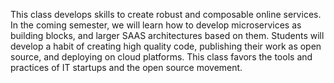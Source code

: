This class develops skills to create robust and composable online services.
In the coming semester, we will learn how to develop microservices as building blocks, and larger SAAS architectures based on them.
Students will develop a habit of creating high quality code, publishing their work as open source, and deploying on cloud platforms.
This class favors the tools and practices of IT startups and the open source movement.
